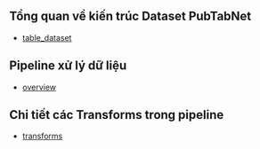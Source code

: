 ## Tổng quan về kiến trúc Dataset PubTabNet

* [table_dataset](table_dataset/README.md)

## Pipeline xử lý dữ liệu

* [overview](overview/README.md)

## Chi tiết các Transforms trong pipeline

* [transforms](transforms/README.md)
